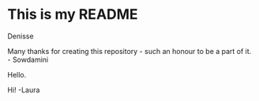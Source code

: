 # This is my README

Denisse

Many thanks for creating this repository - such an honour to be a part of it. - Sowdamini

Hello.

Hi! -Laura